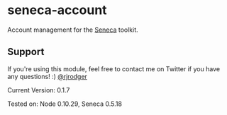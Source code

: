 seneca-account
==============

Account management for the [Seneca](http://senecajs.org) toolkit.


## Support

If you're using this module, feel free to contact me on Twitter if you
have any questions! :) [@rjrodger](http://twitter.com/rjrodger)

Current Version: 0.1.7

Tested on: Node 0.10.29, Seneca 0.5.18
